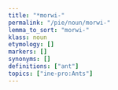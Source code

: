 ```yaml
---
title: "*morwi-"
permalink: "/pie/noun/morwi-"
lemma_to_sort: "morwi-"
klass: noun
etymology: []
markers: []
synonyms: []
definitions: ["ant"]
topics: ["ine-pro:Ants"]
---
```

